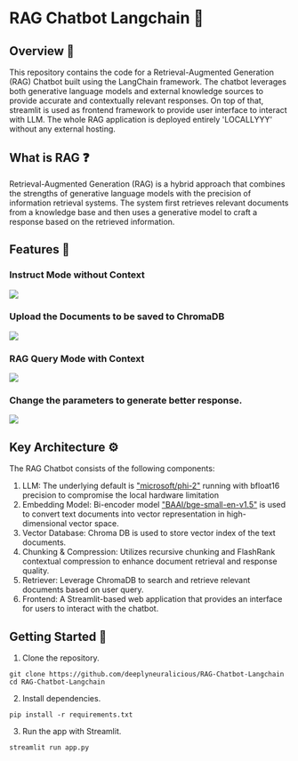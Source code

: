# RAG Chatbot Langchain 🔗

## Overview 🔎
This repository contains the code for a Retrieval-Augmented Generation (RAG) Chatbot built using the LangChain framework. The chatbot leverages both generative language models and external knowledge sources to provide accurate and contextually relevant responses. On top of that, streamlit is used as frontend framework to provide user interface to interact with LLM. The whole RAG application is deployed entirely 'LOCALLYYY' without any external hosting.

## What is RAG ❓
Retrieval-Augmented Generation (RAG) is a hybrid approach that combines the strengths of generative language models with the precision of information retrieval systems. The system first retrieves relevant documents from a knowledge base and then uses a generative model to craft a response based on the retrieved information.

## Features 👑
### Instruct Mode without Context
![](https://github.com/deeplyneuralicious/RAG-Chatbot-Langchain/blob/main/img/Normal%20Instruct%20mode.gif)

### Upload the Documents to be saved to ChromaDB
![](https://github.com/deeplyneuralicious/RAG-Chatbot-Langchain/blob/main/img/Upload%20PDF%20document.gif)

### RAG Query Mode with Context
![](https://github.com/deeplyneuralicious/RAG-Chatbot-Langchain/blob/main/img/RAG.gif)

### Change the parameters to generate better response.
![](https://github.com/deeplyneuralicious/RAG-Chatbot-Langchain/blob/main/img/parameters.png)

## Key Architecture ⚙
The RAG Chatbot consists of the following components:
1. LLM:
   The underlying default is ["microsoft/phi-2"](https://huggingface.co/microsoft/phi-2) running with bfloat16 precision to compromise the local hardware limitation
2. Embedding Model:
   Bi-encoder model ["BAAI/bge-small-en-v1.5"](https://huggingface.co/BAAI/bge-small-en-v1.5) is used to convert text documents into vector representation in high-dimensional vector space.
3. Vector Database:
   Chroma DB is used to store vector index of the text documents.
4. Chunking & Compression:
   Utilizes recursive chunking and FlashRank contextual compression to enhance document retrieval and response quality.
5. Retriever:
   Leverage ChromaDB to search and retrieve relevant documents based on user query. 
6. Frontend:
   A Streamlit-based web application that provides an interface for users to interact with the chatbot.

## Getting Started 📌
1. Clone the repository.
```
git clone https://github.com/deeplyneuralicious/RAG-Chatbot-Langchain
cd RAG-Chatbot-Langchain
```
2. Install dependencies.
```
pip install -r requirements.txt
```
3. Run the app with Streamlit.
```
streamlit run app.py
```
